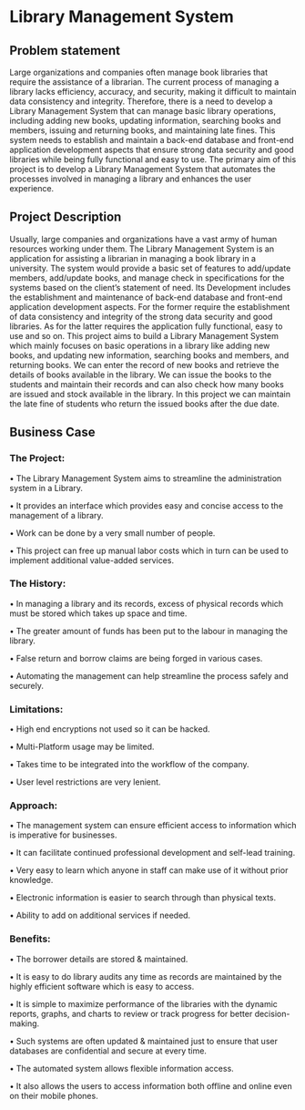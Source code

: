 # Library Management System

## Problem statement

Large organizations and companies often manage book libraries that require the assistance of a librarian. The current process of managing a library lacks efficiency, accuracy, and security, making it difficult to maintain data consistency and integrity. Therefore, there is a need to develop a Library Management System that can manage basic library operations, including adding new books, updating information, searching books and members, issuing and returning books, and maintaining late fines. This system needs to establish and maintain a back-end database and front-end application development aspects that ensure strong data security and good libraries while being fully functional and easy to use. The primary aim of this project is to develop a Library Management System that automates the processes involved in managing a library and enhances the user experience.

## Project Description

Usually, large companies and organizations have a vast army of human resources working under them. The Library Management System is an application for assisting a librarian in managing a book library in a university. The system would provide a basic set of features to add/update members, add/update books, and manage check in specifications for the systems based on the client’s statement of need. Its Development includes the establishment and maintenance of back-end database and front-end application development aspects. For the former require the establishment of data consistency and integrity of the strong data security and good libraries. As for the latter requires the application fully functional, easy to use and so on. This project aims to build a Library Management System which mainly focuses on basic operations in a library like adding new books, and updating new information, searching books and members, and returning books. We can enter the record of new books and retrieve the details of books available in the library. We can issue the books to the students and maintain their records and can also check how many books are issued and stock available in the library. In this project we can maintain the late fine of students who return the issued books after the due date.

## Business Case

### The Project:

• The Library Management System aims to streamline the administration system in a Library.

• It provides an interface which provides easy and concise access to the management of a library.

• Work can be done by a very small number of people.

• This project can free up manual labor costs which in turn can be used to implement additional value-added services.

### The History:

• In managing a library and its records, excess of physical records which must be stored which takes up space and time.

• The greater amount of funds has been put to the labour in managing the library.

• False return and borrow claims are being forged in various cases.

• Automating the management can help streamline the process safely and securely.

### Limitations:

• High end encryptions not used so it can be hacked.

• Multi-Platform usage may be limited.

• Takes time to be integrated into the workflow of the company.

• User level restrictions are very lenient.

### Approach:

• The management system can ensure efficient access to information which is imperative for businesses.

• It can facilitate continued professional development and self-lead training.

• Very easy to learn which anyone in staff can make use of it without prior knowledge.

• Electronic information is easier to search through than physical texts.

• Ability to add on additional services if needed.

### Benefits:

• The borrower details are stored & maintained.

• It is easy to do library audits any time as records are maintained by the highly efficient software which is easy to access.

• It is simple to maximize performance of the libraries with the dynamic reports, graphs, and charts to review or track progress for better decision-making.

• Such systems are often updated & maintained just to ensure that user databases are confidential and secure at every time.

• The automated system allows flexible information access.

• It also allows the users to access information both offline and online even on their mobile phones.
